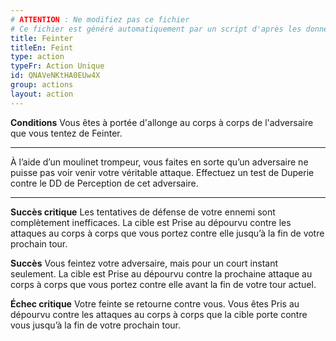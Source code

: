 ```yaml
---
# ATTENTION : Ne modifiez pas ce fichier
# Ce fichier est généré automatiquement par un script d'après les données du module Foundry VTT officiel et de sa traduction
title: Feinter
titleEn: Feint
type: action
typeFr: Action Unique
id: QNAVeNKtHA0EUw4X
group: actions
layout: action
---
```

<p><strong>Conditions</strong> Vous êtes à portée d'allonge au corps à corps de l'adversaire que vous tentez de Feinter.</p><hr><p>À l’aide d’un moulinet trompeur, vous faites en sorte qu’un adversaire ne puisse pas voir venir votre véritable attaque. Effectuez un test de Duperie contre le DD de Perception de cet adversaire.</p><hr><p><strong>Succès critique</strong> Les tentatives de défense de votre ennemi sont complètement inefficaces. La cible est <a class="entity-link" draggable="true" data-pack="pf2e.conditionitems" data-id="AJh5ex99aV6VTggg">Prise au dépourvu</a> contre les attaques au corps à corps que vous portez contre elle jusqu’à la fin de votre prochain tour.</p><p><strong>Succès</strong> Vous feintez votre adversaire, mais pour un court instant seulement. La cible est Prise au dépourvu contre la prochaine attaque au corps à corps que vous portez contre elle avant la fin de votre tour actuel.</p><p><strong>Échec critique</strong> Votre feinte se retourne contre vous. Vous êtes Pris au dépourvu contre les attaques au corps à corps que la cible porte contre vous jusqu’à la fin de votre prochain tour.</p>
